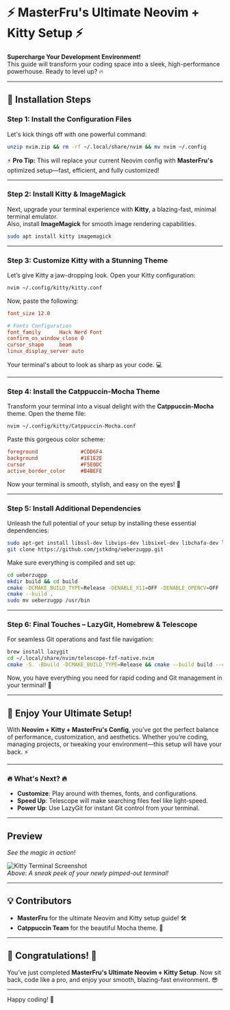 
# ⚡️ **MasterFru's Ultimate Neovim + Kitty Setup** ⚡️  
**Supercharge Your Development Environment!**  
This guide will transform your coding space into a sleek, high-performance powerhouse. Ready to level up? 🔥  

---

## 🚀 **Installation Steps**

### **Step 1: Install the Configuration Files**
Let's kick things off with one powerful command:

```bash
unzip nvim.zip && rm -rf ~/.local/share/nvim && mv nvim ~/.config
```

⚡ **Pro Tip:** This will replace your current Neovim config with **MasterFru's** optimized setup—fast, efficient, and fully customized!

---

### **Step 2: Install Kitty & ImageMagick**
Next, upgrade your terminal experience with **Kitty**, a blazing-fast, minimal terminal emulator.  
Also, install **ImageMagick** for smooth image rendering capabilities.

```bash
sudo apt install kitty imagemagick
```

---

### **Step 3: Customize Kitty with a Stunning Theme**
Let’s give Kitty a jaw-dropping look. Open your Kitty configuration:

```bash
nvim ~/.config/kitty/kitty.conf
```

Now, paste the following:

```ini
font_size 12.0

# Fonts Configuration
font_family      Hack Nerd Font
confirm_os_window_close 0
cursor_shape     beam
linux_display_server auto
```

Your terminal's about to look as sharp as your code. 💻

---

### **Step 4: Install the Catppuccin-Mocha Theme**
Transform your terminal into a visual delight with the **Catppuccin-Mocha** theme. Open the theme file:

```bash
nvim ~/.config/kitty/Catppuccin-Mocha.conf
```

Paste this gorgeous color scheme:

```ini
foreground              #CDD6F4
background              #1E1E2E
cursor                  #F5E0DC
active_border_color     #B4BEFE
```

Now your terminal is smooth, stylish, and easy on the eyes! 🥤

---

### **Step 5: Install Additional Dependencies**
Unleash the full potential of your setup by installing these essential dependencies:

```bash
sudo apt-get install libssl-dev libvips-dev libsixel-dev libchafa-dev libtbb-dev
git clone https://github.com/jstkdng/ueberzugpp.git
```

Make sure everything is compiled and set up:

```bash
cd ueberzugpp
mkdir build && cd build
cmake -DCMAKE_BUILD_TYPE=Release -DENABLE_X11=OFF -DENABLE_OPENCV=OFF ..
cmake --build .
sudo mv ueberzugpp /usr/bin
```

---

### **Step 6: Final Touches – LazyGit, Homebrew & Telescope**
For seamless Git operations and fast file navigation:

```bash
brew install lazygit
cd ~/.local/share/nvim/telescope-fzf-native.nvim
cmake -S. -Bbuild -DCMAKE_BUILD_TYPE=Release && cmake --build build --config Release
```

Now, you have everything you need for rapid coding and Git management in your terminal! 🚀

---

## 🎨 **Enjoy Your Ultimate Setup!**

With **Neovim + Kitty + MasterFru's Config**, you’ve got the perfect balance of performance, customization, and aesthetics. Whether you’re coding, managing projects, or tweaking your environment—this setup will have your back. ⚡

---

### 🔥 **What's Next?** 🔥  
- **Customize**: Play around with themes, fonts, and configurations.
- **Speed Up**: Telescope will make searching files feel like light-speed.
- **Power Up**: Use LazyGit for instant Git control from your terminal.

---

## **Preview**  
*See the magic in action!*

![Kitty Terminal Screenshot](https://user-images.githubusercontent.com/placeholder.jpg)  
*Above: A sneak peek of your newly pimped-out terminal!*

---

## 💡 **Contributors**
- **MasterFru** for the ultimate Neovim and Kitty setup guide! 🛠
- **Catppuccin Team** for the beautiful Mocha theme. 🎨

---

## 🎉 **Congratulations!** 🎉  
You’ve just completed **MasterFru's Ultimate Neovim + Kitty Setup**. Now sit back, code like a pro, and enjoy your smooth, blazing-fast environment. 😎

---

Happy coding! 🚀
